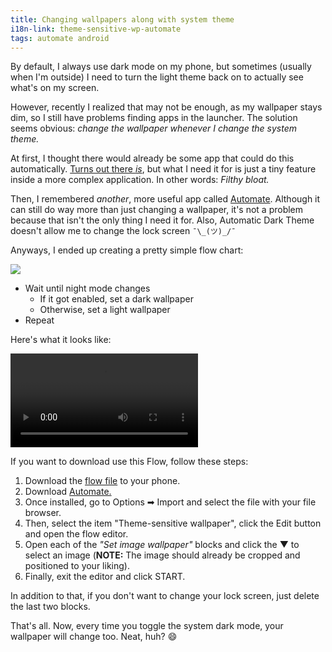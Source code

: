 ```yaml
---
title: Changing wallpapers along with system theme
i18n-link: theme-sensitive-wp-automate
tags: automate android
---
```

By default, I always use dark mode on my phone, but sometimes (usually when I'm outside) I need to turn the light theme back on to actually see what's on my screen.

However, recently I realized that may not be enough, as my wallpaper stays dim, so I still have problems finding apps in the launcher.
The solution seems obvious: _change the wallpaper whenever I change the system theme._

<!--more-->

At first, I thought there would already be some app that could do this automatically.
[Turns out there _is_](https://play.google.com/store/apps/details?id=com.cannic.apps.automaticdarktheme), but what I need it for is just a tiny feature inside a more complex application.
In other words: _Filthy bloat._

Then, I remembered _another_, more useful app called [Automate](https://play.google.com/store/apps/details?id=com.llamalab.automate).
Although it can still do way more than just changing a wallpaper, it's not a problem because that isn't the only thing I need it for.
Also, Automatic Dark Theme doesn't allow me to change the lock screen `¯\_(ツ)_/¯`

Anyways, I ended up creating a pretty simple flow chart:

<img
	src="{{ page.blog-media }}/{{ page.i18n-link }}/flow.png"
	class="float"/>

- Wait until night mode changes
  - If it got enabled, set a dark wallpaper 
  - Otherwise, set a light wallpaper
- Repeat

Here's what it looks like:

<video controls>
	<source
		src="{{ page.blog-media }}/{{ page.i18n-link }}/demo.webm"
		type="video/webm">

	<p>Your browser doesn't support WebMs. Please <a href="{{ page.blog-media }}/{{ page.i18n-link }}/demo.webm">download the file</a> and open it with your favorite video player.</p>
	<small><i>Here's a nickel. Get yourself a better browser.</i></small>
</video>


If you want to download use this Flow, follow these steps:
1. Download the [flow file](https://mega.nz/file/jQkBiQJL#lG6rRVFWttmH0X_X66d5yz_3cyxnN0F8r3JoZHnPWoU) to your phone.
2. Download [Automate.](https://play.google.com/store/apps/details?id=com.llamalab.automate)
3. Once installed, go to Options ➡ Import and select the file with your file browser.
4. Then, select the item "Theme-sensitive wallpaper", click the Edit button and open the flow editor.
5. Open each of the _"Set image wallpaper"_ blocks and click the ▼ to select an image
(**NOTE:** The image should already be cropped and positioned to your liking).
6. Finally, exit the editor and click START.

In addition to that, if you don't want to change your lock screen, just delete the last two blocks.

That's all.
Now, every time you toggle the system dark mode, your wallpaper will change too.
Neat, huh? 😄
